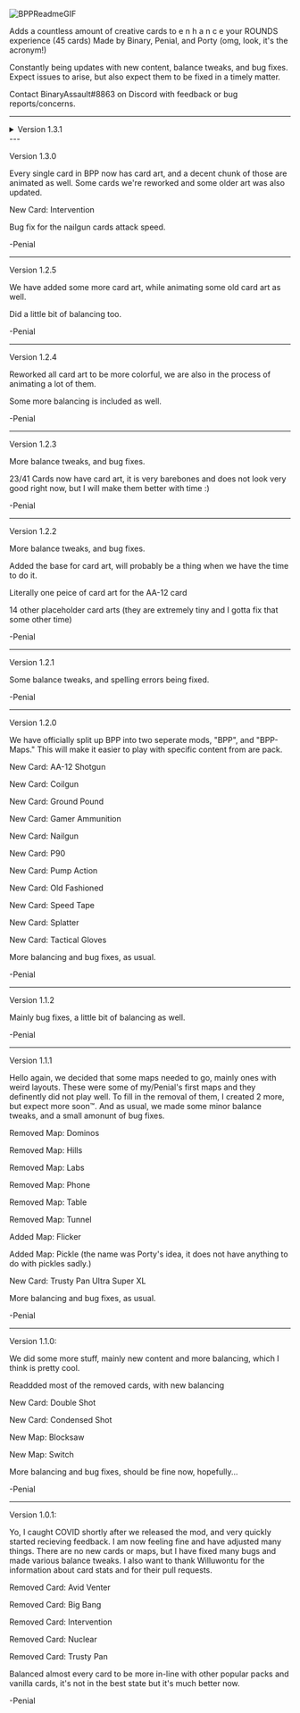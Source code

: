 ![BPPReadmeGIF](https://user-images.githubusercontent.com/62630906/153533143-25b650bc-26af-4d21-8514-7f5bc3e3ea7e.gif)

Adds a countless amount of creative cards to e n h a n c e your ROUNDS experience (45 cards) Made by Binary, Penial, and Porty (omg, look, it's the acronym!)

Constantly being updates with new content, balance tweaks, and bug fixes. Expect issues to arise, but also expect them to be fixed in a timely matter.

Contact BinaryAssault#8863 on Discord with feedback or bug reports/concerns.

---

<details>
<summary>Version 1.3.1</summary>
<br>

Version 1.3.1

New stuff, yay :)

New Card: Rigged Slippers

New Card: Steel Ammunition

New Card: Surgical Kit

More changes to card art.

A small amount of balancing.

-Penial
</details>
---

Version 1.3.0

Every single card in BPP now has card art, and a decent chunk of those are animated as well. Some cards we're reworked and some older art was also updated.

New Card: Intervention

Bug fix for the nailgun cards attack speed.

-Penial

---

Version 1.2.5

We have added some more card art, while animating some old card art as well.

Did a little bit of balancing too.

-Penial

---

Version 1.2.4

Reworked all card art to be more colorful, we are also in the process of animating a lot of them.

Some more balancing is included as well.

-Penial

---

Version 1.2.3

More balance tweaks, and bug fixes.

23/41 Cards now have card art, it is very barebones and does not look very good right now, but I will make them better with time :)

-Penial

---

Version 1.2.2

More balance tweaks, and bug fixes.

Added the base for card art, will probably be a thing when we have the time to do it.

Literally one peice of card art for the AA-12 card

14 other placeholder card arts (they are extremely tiny and I gotta fix that some other time)

-Penial

---

Version 1.2.1

Some balance tweaks, and spelling errors being fixed.

-Penial

---

Version 1.2.0

We have officially split up BPP into two seperate mods, "BPP", and "BPP-Maps." This will make it easier to play with specific content from are pack.

New Card: AA-12 Shotgun

New Card: Coilgun

New Card: Ground Pound

New Card: Gamer Ammunition

New Card: Nailgun

New Card: P90

New Card: Pump Action

New Card: Old Fashioned

New Card: Speed Tape

New Card: Splatter

New Card: Tactical Gloves

More balancing and bug fixes, as usual.

-Penial

---

Version 1.1.2

Mainly bug fixes, a little bit of balancing as well.

-Penial

---

Version 1.1.1

Hello again, we decided that some maps needed to go, mainly ones with weird layouts. These were some of my/Penial's first maps and they definently did not play well. To fill in the removal of them, I created 2 more, but expect more soon™. And as usual, we made some minor balance tweaks, and a small amonunt of bug fixes. 

Removed Map: Dominos

Removed Map: Hills

Removed Map: Labs

Removed Map: Phone

Removed Map: Table

Removed Map: Tunnel

Added Map: Flicker

Added Map: Pickle (the name was Porty's idea, it does not have anything to do with pickles sadly.)

New Card: Trusty Pan Ultra Super XL

More balancing and bug fixes, as usual.

-Penial

---

Version 1.1.0:

We did some more stuff, mainly new content and more balancing, which I think is pretty cool.

Readdded most of the removed cards, with new balancing

New Card: Double Shot

New Card: Condensed Shot

New Map: Blocksaw

New Map: Switch

More balancing and bug fixes, should be fine now, hopefully...

-Penial

---

Version 1.0.1:

Yo, I caught COVID shortly after we released the mod, and very quickly started recieving feedback. I am now feeling fine and have adjusted many things. There are no new cards or maps, but I have fixed many bugs and made various balance tweaks. I also want to thank Willuwontu for the information about card stats and for their pull requests.

Removed Card: Avid Venter

Removed Card: Big Bang

Removed Card: Intervention

Removed Card: Nuclear

Removed Card: Trusty Pan

Balanced almost every card to be more in-line with other popular packs and vanilla cards, it's not in the best state but it's much better now.

-Penial

